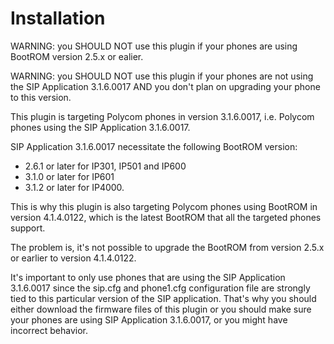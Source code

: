 # Installation

WARNING: you SHOULD NOT use this plugin if your phones are using BootROM
version 2.5.x or ealier.

WARNING: you SHOULD NOT use this plugin if your phones are not using the SIP
Application 3.1.6.0017 AND you don't plan on upgrading your phone to this
version.


This plugin is targeting Polycom phones in version 3.1.6.0017, i.e. Polycom
phones using the SIP Application 3.1.6.0017.

SIP Application 3.1.6.0017 necessitate the following BootROM version:
- 2.6.1 or later for IP301, IP501 and IP600
- 3.1.0 or later for IP601
- 3.1.2 or later for IP4000.

This is why this plugin is also targeting Polycom phones using BootROM in
version 4.1.4.0122, which is the latest BootROM that all the targeted phones
support.

The problem is, it's not possible to upgrade the BootROM from version 2.5.x
or earlier to version 4.1.4.0122.

It's important to only use phones that are using the SIP Application 3.1.6.0017
since the sip.cfg and phone1.cfg configuration file are strongly tied to this
particular version of the SIP application. That's why you should either
download the firmware files of this plugin or you should make sure your phones
are using SIP Application 3.1.6.0017, or you might have incorrect behavior.
